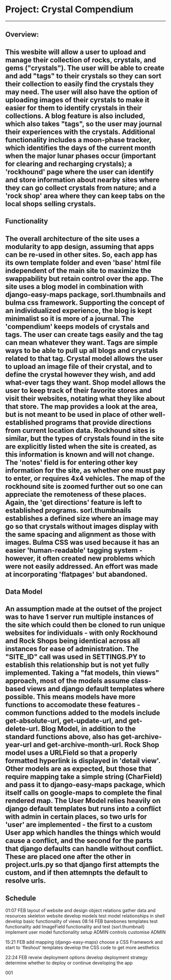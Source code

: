 # Project: Crystal Compendium
---
## Overview: 
This wesbite will allow a user to upload and manage their collection of rocks, crystals, and gems ("crystals"). The user will be able to create and add "tags" to their crystals so they can sort their collection to easily find the crystals they may need. The user will also have the option of uploading images of their cyrstals to make it easier for them to identify crystals in their collections. A blog feature is also included, which also takes "tags", so the user may journal their experiences with the crystals. Additional functionality includes a moon-phase tracker, which identifies the days of the current month when the major lunar phases occur (important for clearing and recharging crystals); a 'rockhound' page where the user can identify and store information about nearby sites where they can go collect crystals from nature; and a 'rock shop' area where they can keep tabs on the local shops selling crystals. 
---
## Functionality
The overall architecture of the site uses a modularity to app design, assuming that apps can be re-used in other sites. So, each app has its own template folder and even 'base' html file independent of the main site to maximize the swappability but retain control over the app. 
The site uses a blog model in combination with django-easy-maps package, sorl.thumbnails and bulma css framework. Supporting the concept of an individualized experience, the blog is kept minimalist so it is more of a journal. The 'compendium' keeps models of crystals and tags. The user can create tags easily and the tag can mean whatever they want. Tags are simple ways to be able to pull up all blogs and crystals related to that tag. Crystal model allows the user to upload an image file of their crystal, and to define the crystal however they wish, and add what-ever tags they want. Shop model allows the user to keep track of their favorite stores and visit their websites, notating what they like about that store. The map provides a look at the area, but is not meant to be used in place of other well-established programs that provide directions from current location data. Rockhound sites is similar, but the types of crystals found in the site are explicitly listed when the site is created, as this information is known and will not change. The 'notes' field is for entering other key information for the site, as whether one must pay to enter, or requires 4x4 vehicles. The map of the rockhound site is zoomed further out so one can appreciate the remoteness of these places. Again, the 'get directions' feature is left to established programs. 
sorl.thumbnails establishes a defined size where an image may go so that crystals without images display with the same spacing and alignment as those with images.
Bulma CSS was used because it has an easier 'human-readable' tagging system - however, it often created new problems which were not easily addressed. 
An effort was made at incorporating 'flatpages' but abandoned. 
---
## Data Model
An assumption made at the outset of the project was to have 1 server run multiple instances of the site which could then be cloned to run unique websites for individuals - with only Rockhound and Rock Shops being identical across all instances for ease of administration. The "SITE_ID" call was used in SETTINGS.PY to establish this relationship but is not yet fully implemented.
Taking a "fat models, thin views" approach, most of the models assume class-based views and django default templates where possible. This means models have more functions to accomodate these features - common functions added to the models include get-absolute-url, get-update-url, and get-delete-url.
Blog Model, in addition to the standard functions above, also has get-archive-year-url and get-archive-month-url.
Rock Shop model uses a URLField so that a properly formatted hyperlink is displayed in 'detail view'. 
Other models are as expected, but those that require mapping take a simple string (CharField) and pass it to django-easy-maps package, which itself calls on google-maps to complete the final rendered map.
The User Model relies heavily on django default templates but runs into a conflict with admin in certain places, so two urls for 'user' are implemented - the first to a custom User app which handles the things which would cause a conflict, and the second for the parts that django defaults can handle without conflict. These are placed one after the other in project.urls.py so that django first attempts the custom, and if then attemnpts the default to resolve urls. 
---
## Schedule
01:07 FEB 
    layout of website and design object relations
    gather data and resources
    skeleton website
    develop models
    test model relationships in shell
    develop basic functionality of views
08:14 FEB 
    barebones templates
    test functionality
    add ImageField functionality and test (sorl.thumbnail)
    implement user model functionality
    setup ADMIN controls 
    customise ADMIN

15:21 FEB
    add mapping (django-easy-maps)
    choose a CSS Framework and start to 'fleshout' templates
    develop the CSS code to get more aesthetics

22:24 FEB
    reveiw deployment options
    develop deployment strategy
    determine whether to deploy or continue developing the app













001
